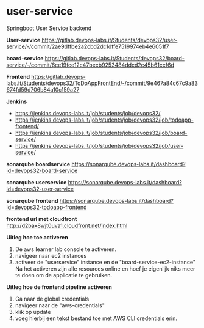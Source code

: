 # user-service

Springboot User Service backend

**User-service**
https://gitlab.devops-labs.it/Students/devops32/user-service/-/commit/2ae9dffbe2a2cbd2dc1dffe7519974eb4e6051f7

**board-service**
https://gitlab.devops-labs.it/Students/devops32/board-service/-/commit/6ce19fce12c47becb9253484ddcd2c45b61ccf6d

**Frontend**
https://gitlab.devops-labs.it/Students/devops32/ToDoAppFrontEnd/-/commit/9e467a84c67c9a83674fd59d706b84a10c159a27

**Jenkins**
- https://jenkins.devops-labs.it/job/students/job/devops32/
- https://jenkins.devops-labs.it/job/students/job/devops32/job/todoapp-frontend/
- https://jenkins.devops-labs.it/job/students/job/devops32/job/board-service/
- https://jenkins.devops-labs.it/job/students/job/devops32/job/user-service/


**sonarqube boardservice**
https://sonarqube.devops-labs.it/dashboard?id=devops32-board-service


**sonarqube userservice**
https://sonarqube.devops-labs.it/dashboard?id=devops32-user-service


**sonarqube frontend**
https://sonarqube.devops-labs.it/dashboard?id=devops32-todoapp-frontend

**frontend url met cloudfront**
http://d2bax8wjt0uva1.cloudfront.net/index.html

**Uitleg hoe toe activeren**
1. De aws learner lab console te activeren. 
2. navigeer naar ec2 instances
3. activeer de "userservice" instance en de "board-service-ec2-instance" 
Na het activeren zijn alle resources online en hoef je eigenlijk niks meer te doen om de applicatie te gebruiken.

**Uitleg hoe de frontend pipeline activeren**
1. Ga naar de global credentials
2. navigeer naar de "aws-credentials"
3. klik op update 
4. voeg hierbij een tekst bestand toe met AWS CLI credentials erin.

